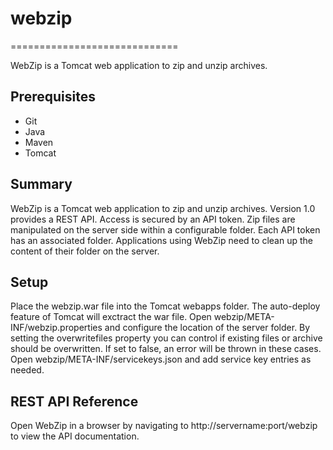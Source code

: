 # webzip

=============================

WebZip is a Tomcat web application to zip and unzip archives. 

## Prerequisites

- Git
- Java
- Maven
- Tomcat

## Summary
WebZip is a Tomcat web application to zip and unzip archives. Version 1.0 provides a REST API. Access is secured by an API token. Zip files are manipulated on the server side within a configurable folder. Each API token has an associated folder. Applications using WebZip need to clean up the content of their folder on the server.

## Setup
Place the webzip.war file into the Tomcat webapps folder. The auto-deploy feature of Tomcat will exctract the war file. 
Open webzip/META-INF/webzip.properties and configure the location of the server folder.
By setting the overwritefiles property you can control if existing files or archive should be overwritten. If set to false, an error will be thrown in these cases.
Open webzip/META-INF/servicekeys.json and add service key entries as needed.

## REST API Reference
Open WebZip in a browser by navigating to http://servername:port/webzip to view the API documentation.

